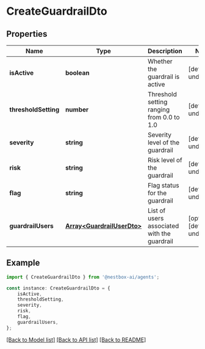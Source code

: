# CreateGuardrailDto


## Properties

Name | Type | Description | Notes
------------ | ------------- | ------------- | -------------
**isActive** | **boolean** | Whether the guardrail is active | [default to undefined]
**thresholdSetting** | **number** | Threshold setting ranging from 0.0 to 1.0 | [default to undefined]
**severity** | **string** | Severity level of the guardrail | [default to undefined]
**risk** | **string** | Risk level of the guardrail | [default to undefined]
**flag** | **string** | Flag status for the guardrail | [default to undefined]
**guardrailUsers** | [**Array&lt;GuardrailUserDto&gt;**](GuardrailUserDto.md) | List of users associated with the guardrail | [optional] [default to undefined]

## Example

```typescript
import { CreateGuardrailDto } from '@nestbox-ai/agents';

const instance: CreateGuardrailDto = {
    isActive,
    thresholdSetting,
    severity,
    risk,
    flag,
    guardrailUsers,
};
```

[[Back to Model list]](../README.md#documentation-for-models) [[Back to API list]](../README.md#documentation-for-api-endpoints) [[Back to README]](../README.md)
